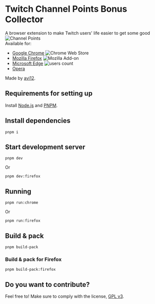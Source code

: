 # Twitch Channel Points Bonus Collector

A browser extension to make Twitch users' life easier to get some
good ![Channel Points](https://user-images.githubusercontent.com/6422804/192149173-027f0941-cf4a-4fe3-b2cb-cbb3beb57a3c.png)  
Available for:

- [Google Chrome](https://chrome.google.com/webstore/detail/kbbdnbaghpcjpdhbjbccadodjejlkkgg) ![Chrome Web Store](https://img.shields.io/chrome-web-store/users/kbbdnbaghpcjpdhbjbccadodjejlkkgg?color=white&label=users&style=flat-square)
- [Mozilla Firefox](https://addons.mozilla.org/en-US/firefox/addon/twitch-cp-bonus-collector) ![Mozilla Add-on](https://img.shields.io/amo/users/twitch-cp-bonus-collector?color=white&label=users&style=flat-square)
- [Microsoft Edge](https://microsoftedge.microsoft.com/addons/detail/igneodbpmkniacbglbpphcbnimpelkec) ![users count](https://img.shields.io/badge/dynamic/json?label=users&query=activeInstallCount&style=flat-square&color=white&url=https://microsoftedge.microsoft.com/addons/getproductdetailsbycrxid/igneodbpmkniacbglbpphcbnimpelkec)
- [Opera](https://addons.opera.com/en/extensions/details/twitch-channel-points-bonus-collector)

Made by [avi12](https://avi12.com).

## Requirements for setting up

Install [Node.js](https://nodejs.org) and [PNPM](https://pnpm.js.org/en/installation).

## Install dependencies

```shell script
pnpm i
```

## Start development server

```shell
pnpm dev
```

Or

```shell
pnpm dev:firefox
```

## Running

```shell
pnpm run:chrome
```

Or

```shell
pnpm run:firefox
```

## Build & pack

```shell
pnpm build-pack
```

### Build & pack for Firefox

```shell
pnpm build-pack:firefox
```

## Do you want to contribute?

Feel free to! Make sure to comply with the
license, [GPL v3](https://github.com/avi12/twitch-cp-bonus-collector/blob/main/LICENSE).
